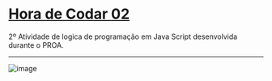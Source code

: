 <h1><a href="https://kaiqueteruel.github.io/HoraDeCodar02/">Hora de Codar 02</a></h1>
<p>2º Atividade de logica de programação em Java Script desenvolvida durante o PROA.</p>
<hr>

![image](https://github.com/KaiqueTeruel/HoraDeCodar02/assets/82835307/81eed4ef-2cb1-47de-8680-8cddae49cf98)

